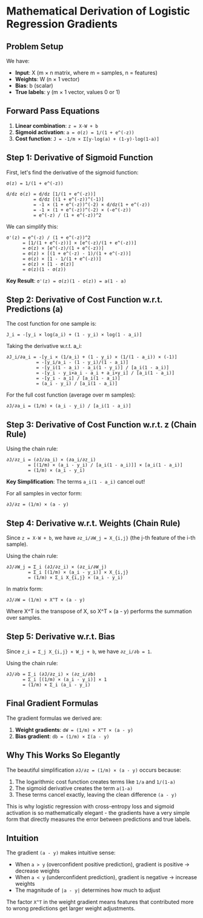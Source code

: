 # Mathematical Derivation of Logistic Regression Gradients

## Problem Setup

We have:
- **Input**: X (m × n matrix, where m = samples, n = features)
- **Weights**: W (n × 1 vector)
- **Bias**: b (scalar)
- **True labels**: y (m × 1 vector, values 0 or 1)

## Forward Pass Equations

1. **Linear combination**: `z = X·W + b`
2. **Sigmoid activation**: `a = σ(z) = 1/(1 + e^(-z))`
3. **Cost function**: `J = -1/m × Σ[y·log(a) + (1-y)·log(1-a)]`

## Step 1: Derivative of Sigmoid Function

First, let's find the derivative of the sigmoid function:

```
σ(z) = 1/(1 + e^(-z))

d/dz σ(z) = d/dz [1/(1 + e^(-z))]
          = d/dz [(1 + e^(-z))^(-1)]
          = -1 × (1 + e^(-z))^(-2) × d/dz(1 + e^(-z))
          = -1 × (1 + e^(-z))^(-2) × (-e^(-z))
          = e^(-z) / (1 + e^(-z))^2
```

We can simplify this:
```
σ'(z) = e^(-z) / (1 + e^(-z))^2
      = [1/(1 + e^(-z))] × [e^(-z)/(1 + e^(-z))]
      = σ(z) × [e^(-z)/(1 + e^(-z))]
      = σ(z) × [(1 + e^(-z) - 1)/(1 + e^(-z))]
      = σ(z) × [1 - 1/(1 + e^(-z))]
      = σ(z) × [1 - σ(z)]
      = σ(z)(1 - σ(z))
```

**Key Result**: `σ'(z) = σ(z)(1 - σ(z)) = a(1 - a)`

## Step 2: Derivative of Cost Function w.r.t. Predictions (a)

The cost function for one sample is:
```
J_i = -[y_i × log(a_i) + (1 - y_i) × log(1 - a_i)]
```

Taking the derivative w.r.t. a_i:
```
∂J_i/∂a_i = -[y_i × (1/a_i) + (1 - y_i) × (1/(1 - a_i)) × (-1)]
           = -[y_i/a_i - (1 - y_i)/(1 - a_i)]
           = -[y_i(1 - a_i) - a_i(1 - y_i)] / [a_i(1 - a_i)]
           = -[y_i - y_i×a_i - a_i + a_i×y_i] / [a_i(1 - a_i)]
           = -[y_i - a_i] / [a_i(1 - a_i)]
           = (a_i - y_i) / [a_i(1 - a_i)]
```

For the full cost function (average over m samples):
```
∂J/∂a_i = (1/m) × (a_i - y_i) / [a_i(1 - a_i)]
```

## Step 3: Derivative of Cost Function w.r.t. z (Chain Rule)

Using the chain rule:
```
∂J/∂z_i = (∂J/∂a_i) × (∂a_i/∂z_i)
        = [(1/m) × (a_i - y_i) / [a_i(1 - a_i)]] × [a_i(1 - a_i)]
        = (1/m) × (a_i - y_i)
```

**Key Simplification**: The terms `a_i(1 - a_i)` cancel out!

For all samples in vector form:
```
∂J/∂z = (1/m) × (a - y)
```

## Step 4: Derivative w.r.t. Weights (Chain Rule)

Since `z = X·W + b`, we have `∂z_i/∂W_j = X_{i,j}` (the j-th feature of the i-th sample).

Using the chain rule:
```
∂J/∂W_j = Σ_i (∂J/∂z_i) × (∂z_i/∂W_j)
        = Σ_i [(1/m) × (a_i - y_i)] × X_{i,j}
        = (1/m) × Σ_i X_{i,j} × (a_i - y_i)
```

In matrix form:
```
∂J/∂W = (1/m) × X^T × (a - y)
```

Where X^T is the transpose of X, so X^T × (a - y) performs the summation over samples.

## Step 5: Derivative w.r.t. Bias

Since `z_i = Σ_j X_{i,j} × W_j + b`, we have `∂z_i/∂b = 1`.

Using the chain rule:
```
∂J/∂b = Σ_i (∂J/∂z_i) × (∂z_i/∂b)
      = Σ_i [(1/m) × (a_i - y_i)] × 1
      = (1/m) × Σ_i (a_i - y_i)
```

## Final Gradient Formulas

The gradient formulas we derived are:

1. **Weight gradients**: `dW = (1/m) × X^T × (a - y)`
2. **Bias gradient**: `db = (1/m) × Σ(a - y)`

## Why This Works So Elegantly

The beautiful simplification `∂J/∂z = (1/m) × (a - y)` occurs because:

1. The logarithmic cost function creates terms like `1/a` and `1/(1-a)`
2. The sigmoid derivative creates the term `a(1-a)`  
3. These terms cancel exactly, leaving the clean difference `(a - y)`

This is why logistic regression with cross-entropy loss and sigmoid activation is so mathematically elegant - the gradients have a very simple form that directly measures the error between predictions and true labels.

## Intuition

The gradient `(a - y)` makes intuitive sense:
- When `a > y` (overconfident positive prediction), gradient is positive → decrease weights
- When `a < y` (underconfident prediction), gradient is negative → increase weights  
- The magnitude of `|a - y|` determines how much to adjust

The factor `X^T` in the weight gradient means features that contributed more to wrong predictions get larger weight adjustments.